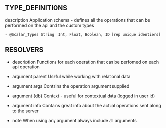 ## TYPE_DEFINITIONS

  description Application schema - defines all the operations that can be performed on the api and the custom types

    - @Scalar_Types String, Int, Float, Boolean, ID [rep unique identiers]

## RESOLVERS

- description Functions for each operation that can be perfomed on each api operation
  
- argument parent Useful while working with relational data
- argument args Contains the operation argument supplied
- argument {db} Context - useful for contextual data (logged in user id)
- argument info Contains great info about the actual operations sent along to the server
  
- note When using any argument always include all arguments
